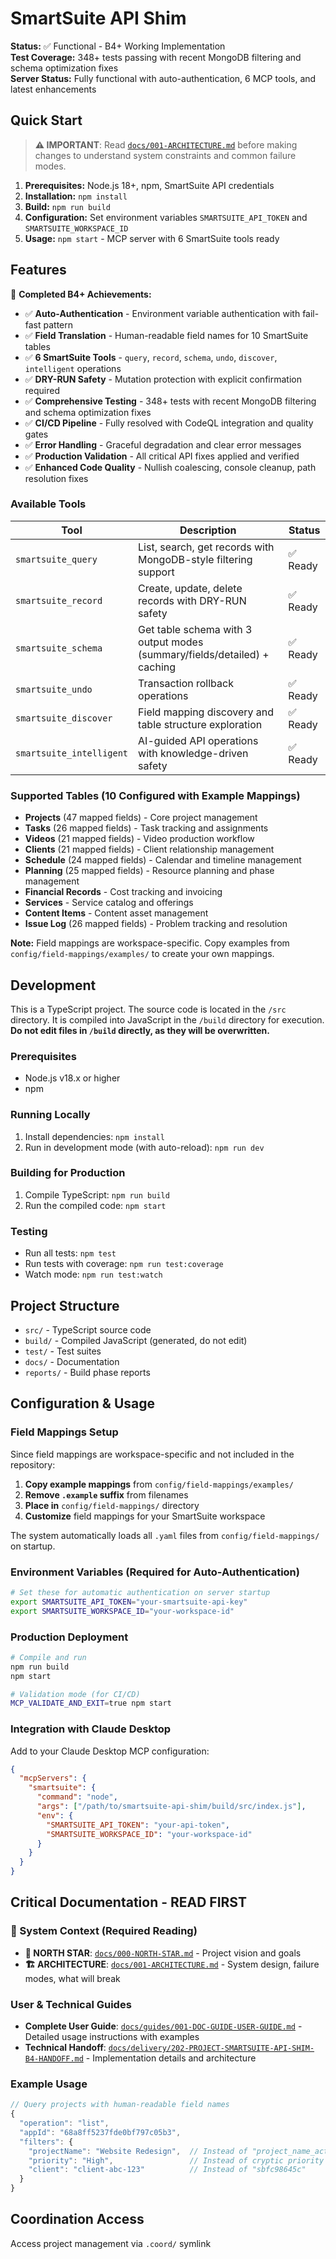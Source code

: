 # SmartSuite API Shim

**Status:** ✅ Functional - B4+ Working Implementation  
**Test Coverage:** 348+ tests passing with recent MongoDB filtering and schema optimization fixes  
**Server Status:** Fully functional with auto-authentication, 6 MCP tools, and latest enhancements  

## Quick Start

> **⚠️ IMPORTANT**: Read [`docs/001-ARCHITECTURE.md`](./docs/001-ARCHITECTURE.md) before making changes to understand system constraints and common failure modes.

1. **Prerequisites:** Node.js 18+, npm, SmartSuite API credentials
2. **Installation:** `npm install`
3. **Build:** `npm run build` 
4. **Configuration:** Set environment variables `SMARTSUITE_API_TOKEN` and `SMARTSUITE_WORKSPACE_ID`
5. **Usage:** `npm start` - MCP server with 6 SmartSuite tools ready

## Features

🎯 **Completed B4+ Achievements:**
- ✅ **Auto-Authentication** - Environment variable authentication with fail-fast pattern
- ✅ **Field Translation** - Human-readable field names for 10 SmartSuite tables 
- ✅ **6 SmartSuite Tools** - `query`, `record`, `schema`, `undo`, `discover`, `intelligent` operations
- ✅ **DRY-RUN Safety** - Mutation protection with explicit confirmation required
- ✅ **Comprehensive Testing** - 348+ tests with recent MongoDB filtering and schema optimization fixes
- ✅ **CI/CD Pipeline** - Fully resolved with CodeQL integration and quality gates
- ✅ **Error Handling** - Graceful degradation and clear error messages
- ✅ **Production Validation** - All critical API fixes applied and verified
- ✅ **Enhanced Code Quality** - Nullish coalescing, console cleanup, path resolution fixes

### Available Tools
| Tool | Description | Status |
|------|-------------|---------|
| `smartsuite_query` | List, search, get records with MongoDB-style filtering support | ✅ Ready |
| `smartsuite_record` | Create, update, delete records with DRY-RUN safety | ✅ Ready |
| `smartsuite_schema` | Get table schema with 3 output modes (summary/fields/detailed) + caching | ✅ Ready |
| `smartsuite_undo` | Transaction rollback operations | ✅ Ready |
| `smartsuite_discover` | Field mapping discovery and table structure exploration | ✅ Ready |
| `smartsuite_intelligent` | AI-guided API operations with knowledge-driven safety | ✅ Ready |

### Supported Tables (10 Configured with Example Mappings)
- **Projects** (47 mapped fields) - Core project management
- **Tasks** (26 mapped fields) - Task tracking and assignments  
- **Videos** (21 mapped fields) - Video production workflow
- **Clients** (21 mapped fields) - Client relationship management
- **Schedule** (24 mapped fields) - Calendar and timeline management
- **Planning** (25 mapped fields) - Resource planning and phase management
- **Financial Records** - Cost tracking and invoicing
- **Services** - Service catalog and offerings
- **Content Items** - Content asset management
- **Issue Log** (26 mapped fields) - Problem tracking and resolution

**Note:** Field mappings are workspace-specific. Copy examples from `config/field-mappings/examples/` to create your own mappings.

## Development

This is a TypeScript project. The source code is located in the `/src` directory. It is compiled into JavaScript in the `/build` directory for execution. **Do not edit files in `/build` directly, as they will be overwritten.**

### Prerequisites
- Node.js v18.x or higher
- npm

### Running Locally
1. Install dependencies: `npm install`
2. Run in development mode (with auto-reload): `npm run dev`

### Building for Production
1. Compile TypeScript: `npm run build`
2. Run the compiled code: `npm start`

### Testing
- Run all tests: `npm test`
- Run tests with coverage: `npm run test:coverage`
- Watch mode: `npm run test:watch`

## Project Structure
- `src/` - TypeScript source code  
- `build/` - Compiled JavaScript (generated, do not edit)
- `test/` - Test suites
- `docs/` - Documentation
- `reports/` - Build phase reports

## Configuration & Usage

### Field Mappings Setup
Since field mappings are workspace-specific and not included in the repository:

1. **Copy example mappings** from `config/field-mappings/examples/`
2. **Remove `.example` suffix** from filenames  
3. **Place in** `config/field-mappings/` directory
4. **Customize** field mappings for your SmartSuite workspace

The system automatically loads all `.yaml` files from `config/field-mappings/` on startup.

### Environment Variables (Required for Auto-Authentication)
```bash
# Set these for automatic authentication on server startup
export SMARTSUITE_API_TOKEN="your-smartsuite-api-key"
export SMARTSUITE_WORKSPACE_ID="your-workspace-id" 
```

### Production Deployment
```bash
# Compile and run
npm run build
npm start

# Validation mode (for CI/CD)
MCP_VALIDATE_AND_EXIT=true npm start
```

### Integration with Claude Desktop
Add to your Claude Desktop MCP configuration:
```json
{
  "mcpServers": {
    "smartsuite": {
      "command": "node",
      "args": ["/path/to/smartsuite-api-shim/build/src/index.js"],
      "env": {
        "SMARTSUITE_API_TOKEN": "your-api-token",
        "SMARTSUITE_WORKSPACE_ID": "your-workspace-id"
      }
    }
  }
}
```

## Critical Documentation - READ FIRST

### 🚨 System Context (Required Reading)
- **🎯 NORTH STAR**: [`docs/000-NORTH-STAR.md`](./docs/000-NORTH-STAR.md) - Project vision and goals  
- **🏗️ ARCHITECTURE**: [`docs/001-ARCHITECTURE.md`](./docs/001-ARCHITECTURE.md) - System design, failure modes, what will break

### User & Technical Guides
- **Complete User Guide**: [`docs/guides/001-DOC-GUIDE-USER-GUIDE.md`](./docs/guides/001-DOC-GUIDE-USER-GUIDE.md) - Detailed usage instructions with examples
- **Technical Handoff**: [`docs/delivery/202-PROJECT-SMARTSUITE-API-SHIM-B4-HANDOFF.md`](./docs/delivery/202-PROJECT-SMARTSUITE-API-SHIM-B4-HANDOFF.md) - Implementation details and architecture

### Example Usage
```javascript
// Query projects with human-readable field names
{
  "operation": "list",
  "appId": "68a8ff5237fde0bf797c05b3",
  "filters": {
    "projectName": "Website Redesign",  // Instead of "project_name_actual"
    "priority": "High",                 // Instead of cryptic priority codes
    "client": "client-abc-123"          // Instead of "sbfc98645c"
  }
}
```

## Coordination Access
Access project management via `.coord/` symlink
